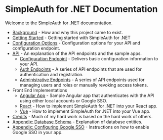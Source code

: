 # SimpleAuth for .NET Documentation

Welcome to the SimpleAuth for .NET documentation.

- [Background](background.md) - How and why this project came to exist.
- [Getting Started](getting-started.md) - Getting started with SimpleAuth for .NET
- [Configuration Options](app-settings.md) - Configuration options for your API and configuration endpoint.
- [API](api.md) - An explanation of the API endpoints and the sample apps.
  - [Configuration Endpoint](api.md#configuration-endpoint) - Delivers basic configuration information to your API.
  - [Auth Endpoints](api.md#auth-endpoints) - A series of API endpoints that are used for authentication and registration.
  - [Administrative Endpoints](api.md#administrative-endpoints) - A series of API endpoints used for managing users and roles or manually revoking access tokens.
- Front End Implementations
  - [Angular App](angular-app.md) - Sample Angular app that authenticates with the API using either local accounts or Google SSO.
  - [React](react-app.md) - How to implement SimpleAuth for .NET into your React app.
  - [Vue](vue-app.md) - How to implement SimpleAuth for .NET into your Vue app.
- [Credits](credits.md) - Much of my hard work is based on the hard work of others.
- [Appendix: Database Schema](the-database.md) - Explanation of database entities.
- [Appendix: Configuring Google SSO](google-sso.md) - Instructions on how to enable Google SSO in your app.
